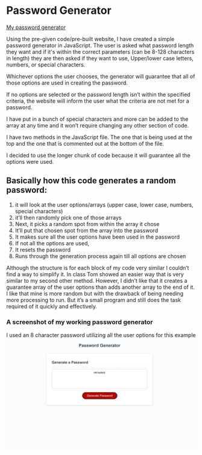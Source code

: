 # Password Generator

[My password generator](https://nuclearreid.github.io/password-generator/)


Using the pre-given code/pre-built website, I have created a simple password generator in JavaScript.
The user is asked what password length they want and if it's within the correct parameters (can be 8-128 characters in length) they are then asked if they want to use, Upper/lower case letters, numbers, or special characters.

Whichever options the user chooses, the generator will guarantee that all of those options are used in creating the password.

If no options are selected or the password length isn’t within the specified criteria, the website will inform the user what the criteria are not met for a password.

I have put in a bunch of special characters and more can be added to the array at any time and it won’t require changing any other section of code.

I have two methods in the JavaScript file. The one that is being used at the top and the one that is commented out at the bottom of the file. 

I decided to use the longer chunk of code because it will guarantee all the options were used.

## Basically how this code generates a random password:
1) it will look at the user options/arrays (upper case, lower case, numbers, special characters)
2) it’ll then randomly pick one of those arrays
3) Next, it picks a random spot from within the array it chose
4) It’ll put that chosen spot from the array into the password
5) It makes sure all the user options have been used in the password
6) If not all the options are used, 
7) It resets the password
8) Runs through the generation process again till all options are chosen


Although the structure is for each block of my code very similar I couldn’t find a way to simplify it. In class Tom showed an easier way that is very similar to my second other method. However, I didn’t like that it creates a guarantee array of the user options than adds another array to the end of it. I like that mine is more random but with the drawback of being needing more processing to run. But it’s a small program and still does the task required of it quickly and effectively. 


### A screenshot of my working password generator
I used an 8 character password utilizing all the user options for this example
![A screenshot of my working password generator](./Assets/password%20generator%20screenshot.png)